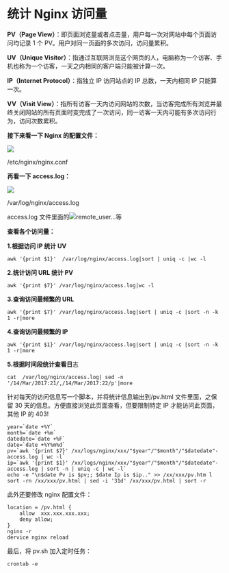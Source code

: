 # 统计 Nginx 访问量

**PV（Page View）**：即页面浏览量或者点击量，用户每一次对网站中每个页面访问均记录 1 个 PV。用户对同一页面的多次访问，访问量累积。

**UV（Unique Visitor）**：指通过互联网浏览这个网页的人，电脑称为一个访客、手机也称为一个访客，一天之内相同的客户端只能被计算一次。

**IP（Internet Protocol）**：指独立 IP 访问站点的 IP 总数，一天内相同 IP 只能算一次。

**VV（Visit View）**：指所有访客一天内访问网站的次数，当访客完成所有浏览并最终关闭网站的所有页面时变完成了一次访问，同一访客一天内可能有多次访问行为，访问次数累积。

**接下来看一下 Nginx 的配置文件：**

![](https://file.wulicode.com/note/2021/11-11/17-22-29150.png)

/etc/nginx/nginx.conf

**再看一下 access.log：**

![](https://file.wulicode.com/note/2021/11-11/17-22-42804.png)

/var/log/nginx/access.log

access.log 文件里面的![](https://file.wulicode.com/yuque/202208/24/23/2027Lf0JZt67.svg)remote_user...等

**查看各个访问量：**

**1.根据访问 IP 统计 UV**



```
awk '{print $1}'  /var/log/nginx/access.log|sort | uniq -c |wc -l
```
**2.统计访问 URL 统计 PV**
```
awk '{print $7}' /var/log/nginx/access.log|wc -l
```
**3.查询访问最频繁的 URL**
```
awk '{print $7}' /var/log/nginx/access.log|sort | uniq -c |sort -n -k 1 -r|more
```
**4.查询访问最频繁的 IP**
```
awk '{print $1}' /var/log/nginx/access.log|sort | uniq -c |sort -n -k 1 -r|more
```
**5.根据时间段统计查看日**志
```
cat  /var/log/nginx/access.log| sed -n '/14/Mar/2017:21/,/14/Mar/2017:22/p'|more
```
针对每天的访问信息写一个脚本，并将统计信息输出到/pv.html 文件里面，之保留 30 天的信息。方便直接浏览此页面查看，但要限制特定 IP 才能访问此页面，其他 IP 的 403!
```
year=`date +%Y`
month=`date +%m`
datedate=`date +%F`
date=`date +%Y%m%d`
pv=`awk '{print $7}' /xx/logs/nginx/xxx/"$year"/"$month"/"$datedate"-access.log | wc -l`
ip=`awk '{print $1}' /xx/logs/nginx/xxx/"$year"/"$month"/"$datedate"-access.log | sort -n | uniq -c | wc -l`
echo -e "\n$date Pv is $pv;; $date Ip is $ip.." >> /xx/xxx/pv.htm l sort -rn /xx/xxx/pv.html | sed -i '31d' /xx/xxx/pv.html | sort -r
```
此外还要修改 nginx 配置文件：
```
location = /pv.html {
    allow  xxx.xxx.xxx.xxx;
    deny allow;
}
nginx -r
dervice nginx reload
```
最后，将 pv.sh 加入定时任务：
```
crontab -e
```

